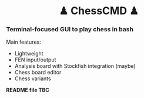 <h1 align="center"> ♟ ChessCMD ♟ </h1>

### Terminal-focused GUI to play chess in bash

Main features:

- Lightweight
- FEN input/output
- Analysis board with Stockfish integration (maybe)
- Chess board editor
- Chess variants

**README file TBC**
